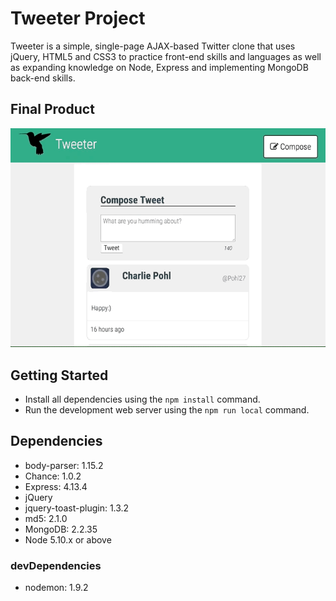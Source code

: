 # Tweeter Project

Tweeter is a simple, single-page AJAX-based Twitter clone that uses jQuery, HTML5 and CSS3 to practice front-end skills and languages as well as expanding knowledge on Node, Express and implementing MongoDB back-end skills. 

## Final Product

![alt text](https://github.com/lauratan/tweeter/blob/master/docs/tweeterApp.gif)


## Getting Started

- Install all dependencies using the `npm install` command.
- Run the development web server using the `npm run local` command.

## Dependencies

- body-parser: 1.15.2
- Chance: 1.0.2
- Express: 4.13.4
- jQuery
- jquery-toast-plugin: 1.3.2
- md5: 2.1.0
- MongoDB: 2.2.35
- Node 5.10.x or above

### devDependencies

- nodemon: 1.9.2
